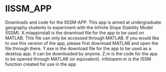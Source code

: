 # IISSM_APP
Downloads and code for the IISSM-APP.
This app is aimed at undergraduate geography students to experiment with the Infinite Slope Stability Model (ISSM).
X.mlappinstall is the download file for the app to be used on MATLAB. This file can only be accessed through MATLAB. If you would like to use this version of the app, please first download MATLAB and open the file through there.
Y.exe is the download file for the app to be used as a desktop app. It can be downloaded by anyone.
Z.m is the code for the app to be opened through MATLAB (or equivalent).
infslopem.m is the ISSM function created for use in the app
